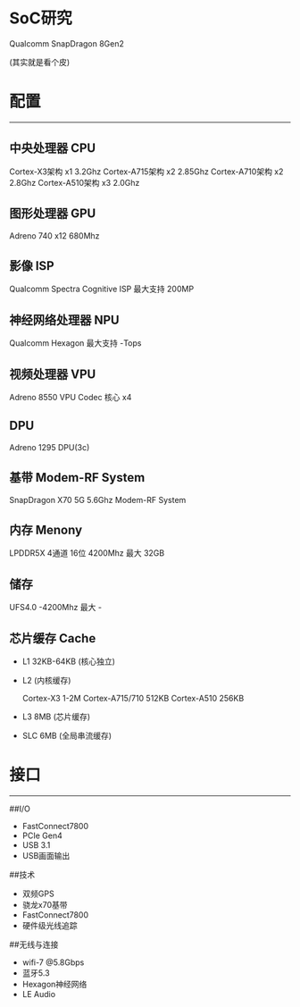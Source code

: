 # SoC研究
Qualcomm
SnapDragon 8Gen2

(其实就是看个皮)

# 配置

---

## 中央处理器 CPU
   Cortex-X3架构 x1 3.2Ghz
   Cortex-A715架构 x2 2.85Ghz
   Cortex-A710架构 x2 2.8Ghz
   Cortex-A510架构 x3 2.0Ghz
   
## 图形处理器 GPU
   Adreno 740 x12 680Mhz
   
## 影像 ISP
   Qualcomm Spectra Cognitive ISP
   最大支持 200MP
   
## 神经网络处理器 NPU
   Qualcomm Hexagon
   最大支持 -Tops
   
## 视频处理器 VPU
   Adreno 8550 VPU
   Codec 核心 x4
   
## DPU
   Adreno 1295 DPU(3c)
   
## 基带 Modem-RF System
   SnapDragon X70
   5G 5.6Ghz
   Modem-RF System
   
## 内存 Menony
   LPDDR5X
   4通道 16位 4200Mhz
   最大 32GB
   
## 储存
   UFS4.0 -4200Mhz
   最大 -
   
## 芯片缓存 Cache
* L1 32KB-64KB (核心独立)
* L2 (内核缓存)

    Cortex-X3 1-2M
    Cortex-A715/710 512KB
    Cortex-A510 256KB

* L3 8MB (芯片缓存)
* SLC 6MB (全局串流缓存)

# 接口
---
##I/O 
* FastConnect7800
* PCIe Gen4
* USB 3.1
* USB画面输出

##技术
* 双频GPS
* 骁龙x70基带
* FastConnect7800
* 硬件级光线追踪

##无线与连接
* wifi-7 @5.8Gbps
* 蓝牙5.3
* Hexagon神经网络
* LE Audio
